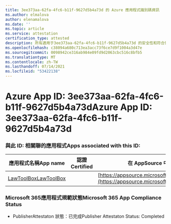 ```yaml
---
title: 3ee373aa-62fa-4fc6-b11f-9627d5b4a73d 的 Azure 應用程式識別碼資訊
ms.author: elmalova
author: elenamalova
ms.date: ''
ms.topic: article
ms.service: attestation
certification_type: attested
description: 所有適用于3ee373aa-62fa-4fc6-b11f-9627d5b4a73d 的安全性和符合性資訊資訊。
ms.openlocfilehash: c38094a680c713ea3acc73f6ce7d9f1004a3d47e
ms.sourcegitcommit: 0098942ce316ab984e09fd9d2063cbc516c8bfb5
ms.translationtype: MT
ms.contentlocale: zh-TW
ms.lasthandoff: 07/14/2021
ms.locfileid: "53422138"
---
```

# <a name="azure-app-id-3ee373aa-62fa-4fc6-b11f-9627d5b4a73d"></a><span data-ttu-id="05487-103">Azure App ID: 3ee373aa-62fa-4fc6-b11f-9627d5b4a73d</span><span class="sxs-lookup"><span data-stu-id="05487-103">Azure App ID: 3ee373aa-62fa-4fc6-b11f-9627d5b4a73d</span></span>


### <a name="apps-associated-with-this-id"></a><span data-ttu-id="05487-104">與此 ID: 相關聯的應用程式</span><span class="sxs-lookup"><span data-stu-id="05487-104">Apps associated with this ID:</span></span>
| <span data-ttu-id="05487-105">**應用程式名稱**</span><span class="sxs-lookup"><span data-stu-id="05487-105">**App name**</span></span> | <span data-ttu-id="05487-106">**認證**</span><span class="sxs-lookup"><span data-stu-id="05487-106">**Certified**</span></span> | <span data-ttu-id="05487-107">**在 AppSource 中查看**</span><span class="sxs-lookup"><span data-stu-id="05487-107">**View in AppSource**</span></span> |
|-|-|-|
| [<span data-ttu-id="05487-108">LawToolBox</span><span class="sxs-lookup"><span data-stu-id="05487-108">LawToolBox</span></span>](https://docs.microsoft.com/en-us/microsoft-365-app-certification/forward/WA104381656) |  | [https://appsource.microsoft.com/product/office/WA104381656](https://appsource.microsoft.com/product/office/WA104381656) |

### <a name="microsoft-365-app-compliance-status"></a><span data-ttu-id="05487-109">Microsoft 365應用程式規範狀態</span><span class="sxs-lookup"><span data-stu-id="05487-109">Microsoft 365 App Compliance Status</span></span>
- <span data-ttu-id="05487-110">PublisherAttestaton 狀態：已完成</span><span class="sxs-lookup"><span data-stu-id="05487-110">Publisher Attestaton Status: Completed</span></span>
